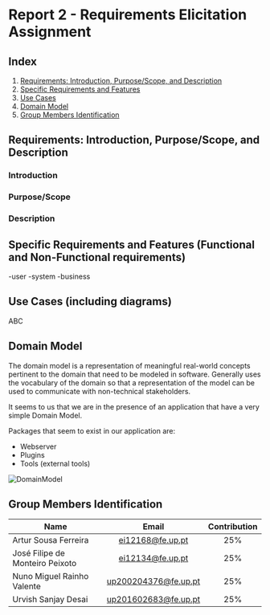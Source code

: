 # Report 2 - Requirements Elicitation Assignment 
## Index
1. [Requirements: Introduction, Purpose/Scope, and Description](#Requirements)
2. [Specific Requirements and Features](#SpecificReq)
3. [Use Cases](#UseCases)
4. [Domain Model](#DomainModel)
5. [Group Members Identification](#Group)

<a name="Requirements"> </a>
## Requirements: Introduction, Purpose/Scope, and Description 

### Introduction

### Purpose/Scope

### Description

<a name="SpecificReq"> </a>
## Specific Requirements and Features (Functional and Non-Functional requirements) 

-user
-system
-business

<a name="UseCases"> </a>
## Use Cases (including diagrams) 
ABC

<a name="DomainModel"> </a>
## Domain Model 

The domain model is a representation of meaningful real-world concepts pertinent to the domain that need to be modeled in software. Generally uses the vocabulary of the domain so that a representation of the model can be used to communicate with non-technical stakeholders.

It seems to us that we are in the presence of an application that have a very simple Domain Model.


Packages that seem to exist in our application are:
- Webserver
- Plugins
- Tools (external tools)

![DomainModel](https://github.com/ei12134/summernote/blob/doc/requirements-elicitation/ESOF-docs/resources/domain_model.png)

<a name="Group"> </a>
## Group Members Identification 

|               Name              |         Email        | Contribution |
|---------------------------------|:--------------------:|:------------:|
| Artur Sousa Ferreira            | ei12168@fe.up.pt     |      25%     |
| José Filipe de Monteiro Peixoto | ei12134@fe.up.pt     |      25%     |
| Nuno Miguel Rainho Valente      | up200204376@fe.up.pt |      25%     |
| Urvish Sanjay Desai                    | up201602683@fe.up.pt |      25%     |
